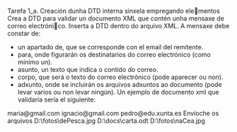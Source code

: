 Tarefa 1_a. Creación dunha DTD interna sinxela empregando elementos
Crea a DTD para validar un documento XML que contén unha mensaxe de correo electrónico. Inserta a DTD dentro do arquivo XML. A mensaxe debe constar de:
- un apartado de, que se corresponde con el email del remitente.
- para, onde figurarán os destinatarios do correo electrónico (como mínimo un).
- asunto, un texto que indica o contido do correo.
- corpo, que será o texto do correo electrónico (pode aparecer ou non).
- adxunto, onde se incluirán os arquivos adxuntos ao documento (pode levar varios ou non 
levar ningún).
Un ejemplo de documento xml que validaría sería el siguiente:
<?xml version="1.0" encoding="ISO-8859-1" standalone="no" ?>
<!DOCTYPE mensaxe SYSTEM "email.dtd">
<mensaxe>
 <de>maria@gmail.com</de>
 <para>ignacio@gmail.com</para>
 <para>pedro@edu.xunta.es</para>
 <asunto>Envíoche os arquivos</asunto>
 <adxunto>D:\fotos\dePesca.jpg</adxunto>
 <adxunto>D:\docs\carta.odt</adxunto>
 <adxunto>D:\fotos\naCea.jpg</adxunto>
</mensaxe>